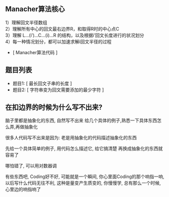 ## Manacher算法核心
1）理解回文半径数组  
2）理解所有中心的回文最右边界R，和取得R时的中心点C  
3）理解   L…(i’)…C…(i)…R  的结构，以及根据i’回文长度进行的状况划分  
4）每一种情况划分，都可以加速求解i回文半径的过程  

- [ Manacher算法代码 ]


## 题目列表
- 题目1: [ 最长回文子串的长度 ]  
- 题目2: [ 字符串变为回文需要添加的最少字符 ]  


## 在扣边界的时候为什么写不出来?
 脑子里都是抽象化的东西, 自然写不出来
给几个具体的例子,熟悉一下具体东西怎么弄,再做抽象化

很多人代码写不出来是因为:
老是用抽象化的代码描述抽象化的东西

先给一个具体简单的例子, 用代码怎么描述它, 给它搞清楚
再换成抽象化的东西就容易了

哪怕错了, 可以用对数器调

有些东西吧, Coding好不好, 可能就是一个瞬间, 你心里面Coding的那个响指一响,
以后写什么代码无往不利, 这种是量变产生质变的, 你慢慢学, 总有那么一个时候, 
心里边的响指响了